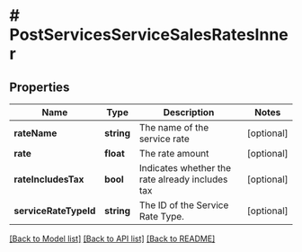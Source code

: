 # # PostServicesServiceSalesRatesInner

## Properties

Name | Type | Description | Notes
------------ | ------------- | ------------- | -------------
**rateName** | **string** | The name of the service rate | [optional]
**rate** | **float** | The rate amount | [optional]
**rateIncludesTax** | **bool** | Indicates whether the rate already includes tax | [optional]
**serviceRateTypeId** | **string** | The ID of the Service Rate Type. | [optional]

[[Back to Model list]](../../README.md#models) [[Back to API list]](../../README.md#endpoints) [[Back to README]](../../README.md)
